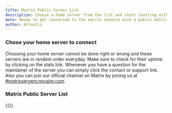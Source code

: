 ```yaml
---
title: Matrix Public Server List
description: Choose a home server from the list and start chatting with others right away
meta: Ready to get connected to the matrix network with a public matrix server from the list? Join the federation today
author: Atreatis
---
```

### Chose your home server to connect
Choosing your home server cannot be done right or wrong and these servers are in random order everyday. Make sure to check for their uptime by clicking on the stats link. Whenever you have a question for the maintainer of the server you can simply click the contact or support link. Also you can join our official channel on Matrix by joining us at [#matrixservers:novaim.com](https://matrix.to/#/#matrixservers:novaim.com).

### Matrix Public Server List
{{<servers>}}
